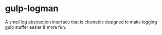 # gulp-logman
A small log abstraction interface that is chainable designed to make logging gulp stuffer easier &amp; more fun.
